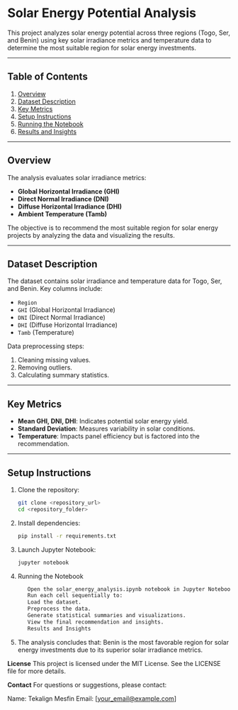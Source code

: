 # Solar Energy Potential Analysis

This project analyzes solar energy potential across three regions (Togo, Ser, and Benin) using key solar irradiance metrics and temperature data to determine the most suitable region for solar energy investments.

---

## **Table of Contents**
1. [Overview](#overview)
2. [Dataset Description](#dataset-description)
3. [Key Metrics](#key-metrics)
4. [Setup Instructions](#setup-instructions)
5. [Running the Notebook](#running-the-notebook)
6. [Results and Insights](#results-and-insights)

---

## **Overview**
The analysis evaluates solar irradiance metrics:
- **Global Horizontal Irradiance (GHI)**
- **Direct Normal Irradiance (DNI)**
- **Diffuse Horizontal Irradiance (DHI)**
- **Ambient Temperature (Tamb)**

The objective is to recommend the most suitable region for solar energy projects by analyzing the data and visualizing the results.

---

## **Dataset Description**
The dataset contains solar irradiance and temperature data for Togo, Ser, and Benin. Key columns include:
- `Region`
- `GHI` (Global Horizontal Irradiance)
- `DNI` (Direct Normal Irradiance)
- `DHI` (Diffuse Horizontal Irradiance)
- `Tamb` (Temperature)

Data preprocessing steps:
1. Cleaning missing values.
2. Removing outliers.
3. Calculating summary statistics.

---

## **Key Metrics**
- **Mean GHI, DNI, DHI**: Indicates potential solar energy yield.
- **Standard Deviation**: Measures variability in solar conditions.
- **Temperature**: Impacts panel efficiency but is factored into the recommendation.

---

## **Setup Instructions**
1. Clone the repository:
   ```bash
   git clone <repository_url>
   cd <repository_folder>

2. Install dependencies:
   ```bash
   pip install -r requirements.txt

3. Launch Jupyter Notebook:
   ```bash
   jupyter notebook
   
4. Running the Notebook
   ```bash
      Open the solar_energy_analysis.ipynb notebook in Jupyter Notebook.
      Run each cell sequentially to:
      Load the dataset.
      Preprocess the data.
      Generate statistical summaries and visualizations.
      View the final recommendation and insights.
      Results and Insights
5. The analysis concludes that:
   Benin is the most favorable region for solar energy investments due to its superior solar irradiance metrics.

**License**
This project is licensed under the MIT License. See the LICENSE file for more details.

**Contact**
For questions or suggestions, please contact:

Name: Tekalign Mesfin
Email: [your_email@example.com]
